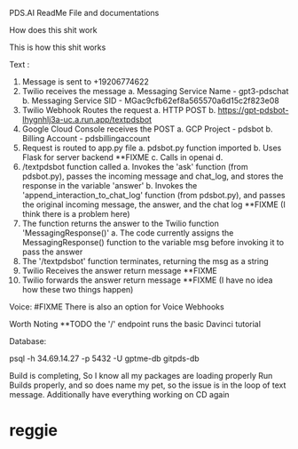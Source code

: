 PDS.AI ReadMe File and documentations

How does this shit work

This is how this shit works

 Text :

1) Message is sent to +19206774622
2) Twilio receives the message 
    a. Messaging Service Name - gpt3-pdschat
    b. Messaging Service SID -  MGac9cfb62ef8a565570a6d15c2f823e08
3) Twilio Webhook Routes the request
    a. HTTP POST
    b. https://gpt-pdsbot-lhygnhlj3a-uc.a.run.app/textpdsbot
4) Google Cloud Console receives the POST
    a. GCP Project - pdsbot
    b. Billing Account - pdsbillingaccount
5) Request is routed to app.py file
    a. pdsbot.py function imported 
    b. Uses Flask for server backend **FIXME
    c. Calls in openai
    d. 
6) /textpdsbot function called
    a. Invokes the 'ask' function (from pdsbot.py), passes the incoming message and chat_log, and stores the response in the variable 'answer'
    b. Invokes the 'append_interaction_to_chat_log' function (from pdsbot.py), and passes the original incoming message, the answer, and the chat log **FIXME (I think there is a problem here)
7) The function returns the answer to the Twilio function 'MessagingResponse()'
    a. The code currently assigns the MessagingResponse() function to the variable msg before invoking it to pass the answer
8) The '/textpdsbot' function terminates, returning the msg as a string
9) Twilio Receives the answer return message **FIXME
10) Twilio forwards the answer return message **FIXME (I have no idea how these two things happen)








 Voice:
 #FIXME There is also an option for Voice Webhooks

 Worth Noting
 **TODO the '/' endpoint runs the basic Davinci tutorial


 Database:

psql -h 34.69.14.27 -p 5432 -U gptme-db gitpds-db


Build is completing, So I know all my packages are loading properly
Run Builds properly, and so does name my pet, so the issue is in the loop of text message.
Additionally have everything working on CD again

# reggie
